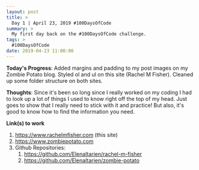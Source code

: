 ```yaml
---
layout: post
title: >
  Day 1 | April 23, 2019 #100DaysOfCode
summary: >
  My first day back on the #100DaysOfCode challenge.
tags: >
  #100DaysOfCode
date: 2019-04-23 11:00:00
---
```



**Today's Progress**: Added margins and padding to my post images on my Zombie Potato blog. Styled ol and ul on this site (Rachel M Fisher). Cleaned up some folder structure on both sites. 

**Thoughts**: Since it's been so long since I really worked on my coding I had to look up a lot of things I used to know right off the top of my head. Just goes to show that I really need to stick with it and practice! But also, it's good to know how to find the information you need. 

**Link(s) to work**
1. https://www.rachelmfisher.com (this site)
2. https://www.zombiepotato.com
3. Github Repositories:
   1. https://github.com/Elenaltarien/rachel-m-fisher
   2. https://github.com/Elenaltarien/zombie-potato
